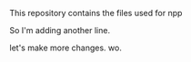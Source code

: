 This repository contains the files used for npp

So I'm adding another line.

let's make more changes. wo.
